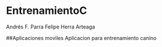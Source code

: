 # EntrenamientoC
 
Andrés F. Parra
Felipe Herra Arteaga

##Aplicaciones moviles
Aplicacion para entrenamiento canino
